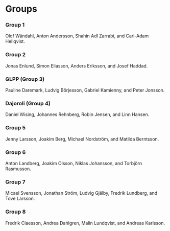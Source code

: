 # Groups

### Group 1

Olof Wändahl, Anton Andersson, Shahin Adl Zarrabi, and Carl-Adam Hellqvist.

### Group 2

Jonas Enlund, Simon Eliasson, Anders Eriksson, and Josef Haddad.

### GLPP (Group 3)

Pauline Daremark, Ludvig Börjesson, Gabriel Kamienny, and Peter Jonsson.

### Dajoroli (Group 4)

Daniel Wising, Johannes Rehnberg, Robin Jensen, and Linn Hansen.

### Group 5

Jenny Larsson, Joakim Berg, Michael Nordström, and Matilda Berntsson.

### Group 6

Anton Landberg, Joakim Olsson, Niklas Johansson, and Torbjörn Rasmusson.

### Group 7

Micael Svensson, Jonathan Ström, Ludvig Gjälby, Fredrik Lundberg, and Tove Larsson.

### Group 8

Fredrik Claesson, Andrea Dahlgren, Malin Lundqvist, and Andreas Karlsson.
